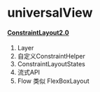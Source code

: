 # universalView

#### [ConstraintLayout2.0](https://juejin.im/post/6844904199004618765)

1. Layer
2. 自定义ConstraintHelper
3. ConstraintLayoutStates
4. 流式API
5. Flow 类似 FlexBoxLayout